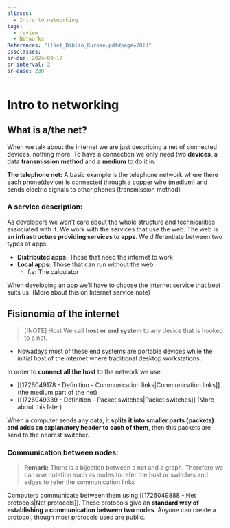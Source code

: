 ```yaml
---
aliases:
  - Intro to networking
tags:
  - review
  - Networks
References: "[[Net_Biblio_Kurose.pdf#page=28]]"
cssclasses:
sr-due: 2024-09-17
sr-interval: 2
sr-ease: 230
---
```

# Intro to networking
## What is a/the net?
When we talk about the internet we are just describing a net of connected devices, nothing more. To have a connection we only need two **devices**, a data **transmission method** and a **medium** to do it in. 

**The telephone net:** A basic example is the telephone network where there each phone(device) is connected through a copper wire (medium) and sends electric signals to other phones (transmission method)
### A service description: 
As developers we won’t care about the whole structure and technicalities associated with it. We work with the services that use the web.
The web is **an infrastructure providing services to apps**. 
We differentiate between two types of apps: 
+ **Distributed apps:** Those that need the internet to work 
+ **Local apps:** Those that can run without the web
	+ f.e: The calculator

When developing an app we’ll have to choose the internet service that best suits us. (More about this on Internet service note)
## Fisionomía of the internet 

> [!NOTE] Host 
>We call **host or end system** to any device that is hooked to a net.  

+ Nowadays most of these end systems are portable devices while the initial host of the internet where traditional desktop workstations. 

In order to **connect all the host** to the network we use: 
+ [[1726049178 - Definition - Communication links|Communication links]] (the medium part of the net) 
+ [[1726049339 - Definition - Packet switches|Packet switches]] (More about this later)

When a computer sends any data, it **splits it into smaller parts (packets) and adds an explanatory header to each of them**, then this packets are send to the nearest switcher.

### Communication between nodes: 

> **Remark:** There is a bijection between a net and a graph. Therefore we can use notation such as nodes to refer the host or switches and edges to refer the communication links

Computers communicate between them using [[1726049888 - Net protocols|Net protocols]]. These protocols give an **standard way of establishing a communication between two nodes**. 
Anyone can create a protocol, though most protocols used are public.
